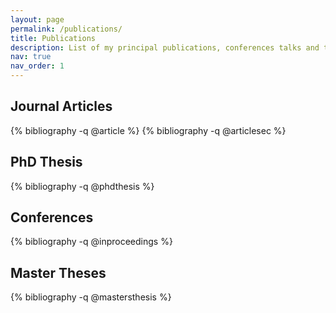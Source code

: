 ```yaml
---
layout: page
permalink: /publications/
title: Publications
description: List of my principal publications, conferences talks and theses.
nav: true
nav_order: 1
---
```

<!-- _pages/publications.md -->
<div class="publications">

<h2> Journal Articles </h2>

{% bibliography -q @article %}
{% bibliography -q @articlesec %}

<h2> PhD Thesis </h2>

{% bibliography -q @phdthesis %}

<h2> Conferences </h2>

{% bibliography -q @inproceedings %}

<h2> Master Theses </h2>

{% bibliography -q @mastersthesis %}

</div>
